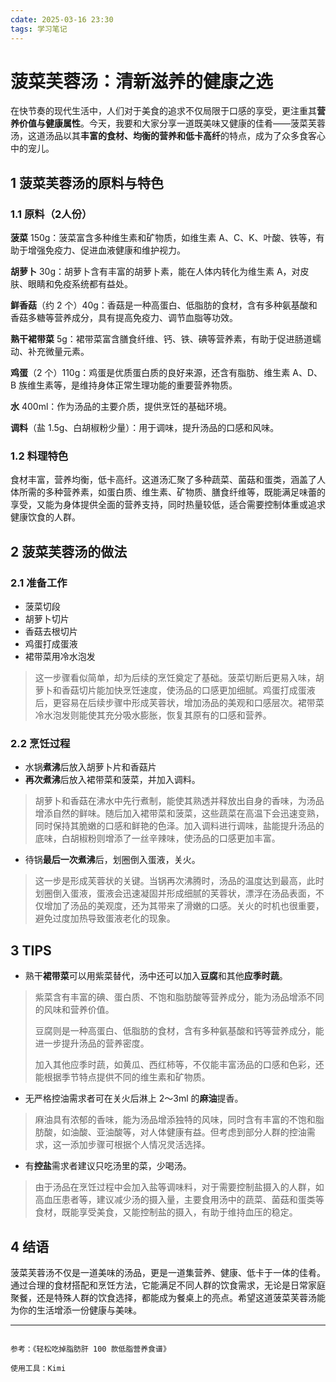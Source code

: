 ```yaml
---
cdate: 2025-03-16 23:30
tags: 学习笔记 
---
```


# 菠菜芙蓉汤：清新滋养的健康之选

在快节奏的现代生活中，人们对于美食的追求不仅局限于口感的享受，更注重其**营养价值与健康属性**。今天，我要和大家分享一道既美味又健康的佳肴——菠菜芙蓉汤，这道汤品以其**丰富的食材、均衡的营养和低卡高纤**的特点，成为了众多食客心中的宠儿。

## 1 菠菜芙蓉汤的原料与特色

### 1.1 原料（2人份）

**菠菜** 150g：菠菜富含多种维生素和矿物质，如维生素 A、C、K、叶酸、铁等，有助于增强免疫力、促进血液健康和维护视力。

**胡萝卜** 30g：胡萝卜含有丰富的胡萝卜素，能在人体内转化为维生素 A，对皮肤、眼睛和免疫系统都有益处。

**鲜香菇**（约 2 个）40g：香菇是一种高蛋白、低脂肪的食材，含有多种氨基酸和香菇多糖等营养成分，具有提高免疫力、调节血脂等功效。

**熟干裙带菜** 5g：裙带菜富含膳食纤维、钙、铁、碘等营养素，有助于促进肠道蠕动、补充微量元素。

**鸡蛋**（2 个）110g：鸡蛋是优质蛋白质的良好来源，还含有脂肪、维生素 A、D、B 族维生素等，是维持身体正常生理功能的重要营养物质。

**水** 400ml：作为汤品的主要介质，提供烹饪的基础环境。

**调料**（盐 1.5g、白胡椒粉少量）：用于调味，提升汤品的口感和风味。

### 1.2 料理特色

食材丰富，营养均衡，低卡高纤。这道汤汇聚了多种蔬菜、菌菇和蛋类，涵盖了人体所需的多种营养素，如蛋白质、维生素、矿物质、膳食纤维等，既能满足味蕾的享受，又能为身体提供全面的营养支持，同时热量较低，适合需要控制体重或追求健康饮食的人群。

## 2 菠菜芙蓉汤的做法

### 2.1 准备工作

- 菠菜切段
- 胡萝卜切片
- 香菇去根切片
- 鸡蛋打成蛋液
- 裙带菜用冷水泡发

> 这一步骤看似简单，却为后续的烹饪奠定了基础。菠菜切断后更易入味，胡萝卜和香菇切片能加快烹饪速度，使汤品的口感更加细腻。鸡蛋打成蛋液后，更容易在后续步骤中形成芙蓉状，增加汤品的美观和口感层次。裙带菜冷水泡发则能使其充分吸水膨胀，恢复其原有的口感和营养。

### 2.2 烹饪过程

- 水锅**煮沸**后放入胡萝卜片和香菇片
- **再次煮沸**后放入裙带菜和菠菜，并加入调料。

> 胡萝卜和香菇在沸水中先行煮制，能使其熟透并释放出自身的香味，为汤品增添自然的鲜味。随后加入裙带菜和菠菜，这些蔬菜在高温下会迅速变熟，同时保持其脆嫩的口感和鲜艳的色泽。加入调料进行调味，盐能提升汤品的底味，白胡椒粉则增添了一丝辛辣味，使汤品的口感更加丰富。

- 待锅**最后一次煮沸**后，划圈倒入蛋液，关火。

> 这一步是形成芙蓉状的关键。当锅再次沸腾时，汤品的温度达到最高，此时划圈倒入蛋液，蛋液会迅速凝固并形成细腻的芙蓉状，漂浮在汤品表面，不仅增加了汤品的美观度，还为其带来了滑嫩的口感。关火的时机也很重要，避免过度加热导致蛋液老化的现象。

## 3 TIPS

- 熟干**裙带菜**可以用紫菜替代，汤中还可以加入**豆腐**和其他**应季时蔬**。

> 紫菜含有丰富的碘、蛋白质、不饱和脂肪酸等营养成分，能为汤品增添不同的风味和营养价值。
> 
> 豆腐则是一种高蛋白、低脂肪的食材，含有多种氨基酸和钙等营养成分，能进一步提升汤品的营养密度。
> 
> 加入其他应季时蔬，如黄瓜、西红柿等，不仅能丰富汤品的口感和色彩，还能根据季节特点提供不同的维生素和矿物质。

- 无严格控油需求者可在关火后淋上 2～3ml 的**麻油**提香。

> 麻油具有浓郁的香味，能为汤品增添独特的风味，同时含有丰富的不饱和脂肪酸，如油酸、亚油酸等，对人体健康有益。但考虑到部分人群的控油需求，这一添加步骤可根据个人情况灵活选择。

- 有**控盐**需求者建议只吃汤里的菜，少喝汤。

> 由于汤品在烹饪过程中会加入盐等调味料，对于需要控制盐摄入的人群，如高血压患者等，建议减少汤的摄入量，主要食用汤中的蔬菜、菌菇和蛋类等食材，既能享受美食，又能控制盐的摄入，有助于维持血压的稳定。

## 4 结语

菠菜芙蓉汤不仅是一道美味的汤品，更是一道集营养、健康、低卡于一体的佳肴。通过合理的食材搭配和烹饪方法，它能满足不同人群的饮食需求，无论是日常家庭聚餐，还是特殊人群的饮食选择，都能成为餐桌上的亮点。希望这道菠菜芙蓉汤能为你的生活增添一份健康与美味。

---


```

参考：《轻松吃掉脂肪肝 100 款低脂营养食谱》

使用工具：Kimi

```